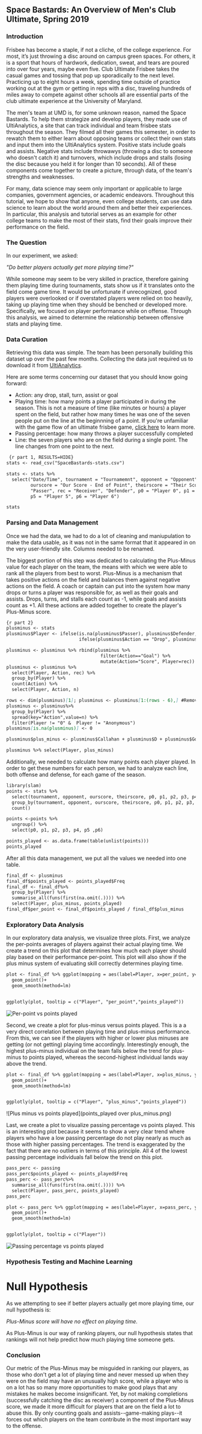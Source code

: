 ## Space Bastards: An Overview of Men's Club Ultimate, Spring 2019

### Introduction
Frisbee has become a staple, if not a cliche, of the college experience.  For most, it’s just throwing a disc around on campus green spaces.  For others, it is a sport that hours of hardwork, dedication, sweat, and tears are poured into over four years, maybe even five.  Club Ultimate Frisbee takes the casual games and tossing that pop up sporadically to the next level.  Practicing up to eight hours a week, spending time outside of practice working out at the gym or getting in reps with a disc, traveling hundreds of miles away to compete against other schools all are essential parts of the club ultimate experience at the University of Maryland.  

The men's team at UMD is, for some unknown reason, named the Space Bastards.  To help them strategize and develop players, they made use of UltiAnalytics, a site that can track individual and team frisbee stats throughout the season.  They filmed all their games this semester, in order to rewatch them to either learn about opposing teams or collect their own stats and input them into the UltiAnalytics system.  Positive stats include goals and assists.  Negative stats include throwawys (throwing a disc to someone who doesn't catch it) and turnovers, which include drops and stalls (losing the disc because you held it for longer than 10 seconds).  All of these components come together to create a picture, through data, of the team's strengths and weaknesses.

For many, data science may seem only important or applicable to large companies, government agencies, or academic endeavors.  Throughout this tutorial, we hope to show that anyone, even college students, can use data science to learn about the world around them and better their experiences.  In particular, this analysis and tutorial serves as an example for other college teams to make the most of their stats, find their goals improve their performance on the field.


### The Question

In our experiment, we asked:

_"Do better players actually get more playing time?"_

While someone may seem to be very skilled in practice, therefore gaining them playing time during tournaments, stats show us if it translates onto the field come game time.  It would be unfortunate if unrecognized, good players were overlooked or if overstated players were relied on too heavily, taking up playing time when they should be benched or developed more.  Specifically, we focused on player performance while on offense.  Through this analysis, we aimed to determine the relationship between offensive stats and playing time.

### Data Curation

Retrieving this data was simple.  The team has been personally building this dataset up over the past few months.  Collecting the data just required us to download it from [UltiAnalytics](https://www.ultianalytics.com/details.html).

Here are some terms concerning our dataset that you should know going forward:
 - Action: any drop, stall, turn, assist or goal
 - Playing time: how many points a player participated in during the season.  This is not a measure of time (like minutes or hours) a player spent on the field, but rather how many times he was one of the seven people put on the line at the beginnning of a point.  If you're unfamiliar with the game flow of an ultimate frisbee game, [click here](https://www.youtube.com/watch?v=YkMMqOUNyKk) to learn more.
 - Passing percentage: how many throws a player successfully completed
 - Line: the seven players who are on the field during a single point.  The line changes from one point to the next.
 
```markdown
 {r part 1, RESULTS=HIDE}
stats <- read_csv("SpaceBastards-stats.csv")

stats <- stats %>%
  select("Date/Time", tournament = "Tournamemnt", opponent = "Opponent", time = "Point Elapsed Seconds", "Line", 
         ourscore = "Our Score - End of Point", theirscore = "Their Score - End of Point", "Event Type", "Action", 
         "Passer", rec = "Receiver", "Defender", p0 = "Player 0", p1 = "Player 1", p2 = "Player 2", p3 = "Player 3", p4 = "Player 4",
         p5 = "Player 5", p6 = "Player 6")

stats
```

### Parsing and Data Management
Once we had the data, we had to do a lot of cleaning and maniupulation to make the data usable, as it was not in the same format that it appeared in on the very user-friendly site.  Columns needed to be renamed.

The biggest portion of this step was dedicated to calculating the Plus-Minus value for each player on the team, the means with which we were able to rank all the players from best to worst.  Plus-Minus is a mechanism that takes positive actions on the field and balances them against negative actions on the field.  A coach or captain can put into the system how many drops or turns a player was responsible for, as well as their goals and assists.  Drops, turns, and stalls each count as -1, while goals and assists count as +1.  All these actions are added together to create the player's Plus-Minus score.

```markdown
{r part 2}
plusminus <- stats
plusminus$Player <- ifelse(is.na(plusminus$Passer), plusminus$Defender,
                           ifelse(plusminus$Action == "Drop", plusminus$rec, plusminus$Passer))

plusminus <- plusminus %>% rbind(plusminus %>%
                                   filter(Action=="Goal") %>%
                                   mutate(Action="Score", Player=rec))
plusminus <- plusminus %>%
  select(Player, Action, rec) %>%
  group_by(Player) %>%
  count(Action) %>%
  select(Player, Action, n)

rows <- dim(plusminus)[1]; plusminus <- plusminus[1:(rows - 6),] #Remove last 6 entries, not useful
plusminus <- plusminus%>% 
  group_by(Player) %>%
  spread(key="Action",value=n) %>% 
  filter(Player != "0" &  Player != "Anonymous")
plusminus[is.na(plusminus)] <- 0

plusminus$plus_minus <- plusminus$Callahan + plusminus$D + plusminus$Goal+ plusminus$Score - plusminus$Stall - plusminus$Throwaway - plusminus$Drop

plusminus %>% select(Player, plus_minus)
```

Additionally, we needed to calculate how many points each player played.  In order to get these numbers for each person, we had to analyze each line, both offense and defense, for each game of the season.
```markdown
library(slam)
points <- stats %>%
  select(tournament, opponent, ourscore, theirscore, p0, p1, p2, p3, p4, p5, p6) %>%
  group_by(tournament, opponent, ourscore, theirscore, p0, p1, p2, p3, p4, p5 ,p6) %>%
  count()

points <-points %>% 
  ungroup() %>% 
  select(p0, p1, p2, p3, p4, p5 ,p6)

points_played <- as.data.frame(table(unlist(points)))
points_played
```
After all this data management, we put all the values we needed into one table.
```markdown
final_df <- plusminus
final_df$points_played <- points_played$Freq
final_df <- final_df%>%
  group_by(Player) %>%
  summarise_all(funs(first(na.omit(.)))) %>%
  select(Player, plus_minus, points_played)
final_df$per_point <- final_df$points_played / final_df$plus_minus
```

### Exploratory Data Analysis

In our exploratory data analysis, we visualize three plots. First, we analyze the per-points averages of players against their actual playing time. We create a trend on this plot that determines how much each player should play based on their performance per-point. This plot will also show if the plus minus system of evaluating skill correctly determines playing time.

```markdown
plot <- final_df %>% ggplot(mapping = aes(label=Player, x=per_point, y=points_played)) +
  geom_point()+ 
  geom_smooth(method=lm) 


ggplotly(plot, tooltip = c("Player", "per_point","points_played"))
```

![Per-point vs points played](newplot.png)

Second, we create a plot for plus-minus versus points played. This is a a very direct correlation between playing time and plus-minus performance. From this, we can see if the players with higher or lower plus minuses are getting (or not getting) playing time accordingly. Interestingly enough, the highest plus-minus individual on the team falls below the trend for plus-minus to points played, whereas the second-highest individual lands way above the trend.

```markdown
plot <- final_df %>% ggplot(mapping = aes(label=Player, x=plus_minus, y=points_played)) +
  geom_point()+ 
  geom_smooth(method=lm) 


ggplotly(plot, tooltip = c("Player", "plus_minus","points_played"))
```

![Plus minus vs points played](points_played over plus_minus.png)

Last, we create a plot to visualize passing percentage vs points played. This is an interesting plot because it seems to show a very clear trend where players who have a low passing percentage do not play nearly as much as those with higher passing percentages. The trend is exaggerated by the fact that there are no outliers in terms of this principle. All 4 of the lowest passing percentage individuals fall below the trend on this plot. 

```markdown
pass_perc <- passing
pass_perc$points_played <- points_played$Freq
pass_perc <- pass_perc%>%
  summarise_all(funs(first(na.omit(.)))) %>%
  select(Player, pass_perc, points_played)
pass_perc

plot <- pass_perc %>% ggplot(mapping = aes(label=Player, x=pass_perc, y=points_played)) +
  geom_point()+ 
  geom_smooth(method=lm) 


ggplotly(plot, tooltip = c("Player"))
```

![Passing percentage vs points played](image.png)

### Hypothesis Testing and Machine Learning

# Null Hypothesis
As we attempting to see if better players actually get more playing time, our null hypothesis is:

_Plus-Minus score will have no effect on playing time._

As Plus-Minus is our way of ranking players, our null hypothesis states that rankings will not help predict how much playing time someone gets.



### Conclusion
Our metric of the Plus-Minus may be misguided in ranking our players, as those who don't get a lot of playing time and never messed up when they were on the field may have an unusually high score, while a player who is on a lot has so many more opportunities to make good plays that any mistakes he makes become insignificant.  Yet, by not making completions (successfully catching the disc as receiver) a component of the Plus-Minus score, we made it more difficult for players that are on the field a lot to abuse this.  By only counting goals and assists--game-making plays--it forces out which players on the team contribute in the most important way to the offense.


 

